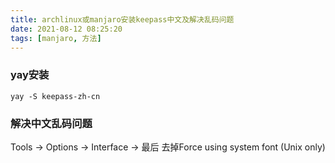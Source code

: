 ```yaml
---
title: archlinux或manjaro安装keepass中文及解决乱码问题
date: 2021-08-12 08:25:20
tags: [manjaro, 方法]
---
```

### yay安装
```
yay -S keepass-zh-cn
```

### 解决中文乱码问题
Tools -> Options -> Interface -> 最后
去掉Force using system font (Unix only)
